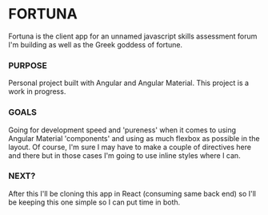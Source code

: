 # FORTUNA

Fortuna is the client app for an unnamed javascript skills assessment forum I'm building as well as the Greek goddess of fortune.

### PURPOSE

Personal project built with Angular and Angular Material. This project is a work in progress.

### GOALS

Going for development speed and 'pureness' when it comes to using Angular Material 'components'
and using as much flexbox as possible in the layout. Of course, I'm sure I may have to make a couple
of directives here and there but in those cases I'm going to use inline styles where I can.

### NEXT?

After this I'll be cloning this app in React (consuming same back end)
so I'll be keeping this one simple so I can put time in both.
